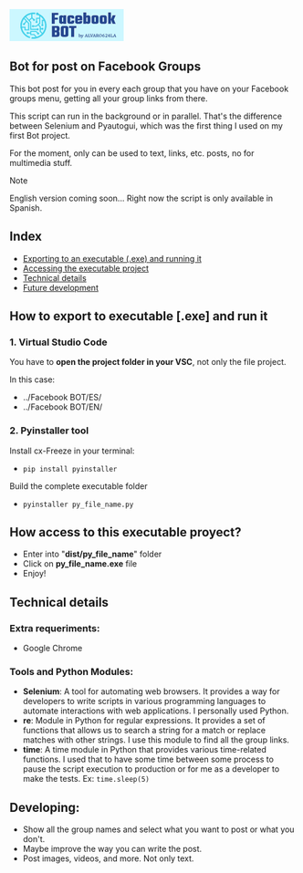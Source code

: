 <!-- # Facebook BOT -->
![Facebook BOT, by Alvaro624la - logotype.](/logo.png)
## Bot for post on Facebook Groups
This bot post for you in every each group that you have on your Facebook groups menu, getting all your group links from there.

This script can run in the background or in parallel. That's the difference between Selenium and Pyautogui, which was the first thing I used on my first Bot project.

For the moment, only can be used to text, links, etc. posts, no for multimedia stuff.

> [!NOTE]
> English version coming soon... Right now the script is only available in Spanish.

## Index
- [Exporting to an executable (.exe) and running it](#how-to-export-to-executable-exe-and-run-it)
- [Accessing the executable project](#how-access-to-this-executable-proyect)
- [Technical details](#technical-details)
- [Future development](#developing)

## How to export to executable [.exe] and run it
### 1. Virtual Studio Code
You have to **open the project folder in your VSC**, not only the file project. 

In this case: 
- ../Facebook BOT/ES/
- ../Facebook BOT/EN/

### 2. Pyinstaller tool
Install cx-Freeze in your terminal:
- ```pip install pyinstaller```

Build the complete executable folder
- ```pyinstaller py_file_name.py``` 

## How access to this executable proyect?
- Enter into "**dist/py_file_name**" folder
- Click on **py_file_name.exe** file
- Enjoy!

## Technical details
### Extra requeriments:
- Google Chrome

### Tools and Python Modules:
- **Selenium**: A tool for automating web browsers. It provides a way for developers to write scripts in various programming languages to automate interactions with web applications. I personally used Python.
- **re**: Module in Python for regular expressions. It provides a set of functions that allows us to search a string for a match or replace matches with other strings. I use this module to find all the group links.
- **time**: A time module in Python that provides various time-related functions. I used that to have some time between some process to pause the script execution to production or for me as a developer to make the tests. Ex: ```time.sleep(5)```

## Developing:
- Show all the group names and select what you want to post or what you don't.
- Maybe improve the way you can write the post.
- Post images, videos, and more. Not only text.

<!--
!['s Stats](https://github-readme-stats.vercel.app/api?username=Alvaro624la&theme=vue-dark&show_icons=true&hide_border=true&count_private=true)
!['s Streak](https://github-readme-streak-stats.herokuapp.com/?user=Alvaro624la&theme=vue-dark&hide_border=true)
-->


<!--
SINTAXIS README.MD - GUIA:
https://docs.github.com/es/get-started/writing-on-github/getting-started-with-writing-and-formatting-on-github/basic-writing-and-formatting-syntax#headings

https://markdownlivepreview.com/
-->

